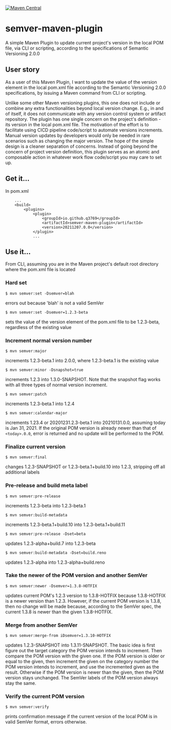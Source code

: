 [![Maven Central](https://img.shields.io/maven-central/v/io.github.q3769/semver-maven-plugin.svg?label=Maven%20Central)](https://search.maven.org/search?q=g:%22io.github.q3769%22%20AND%20a:%22semver-maven-plugin%22)

# semver-maven-plugin

A simple Maven Plugin to update current project's version in the local POM file, via CLI or scripting, according to the specifications of Semantic Versioning 2.0.0 

## User story

As a user of this Maven Plugin, I want to update the value of the version element in the local pom.xml file according to the Semantic Versioning 2.0.0 specifications, by issuing a Maven command from CLI or scripting.

Unlike some other Maven versioning plugins, this one does not include or combine any extra functionalities beyond local version change. E.g., in and of itself, it does not communicate with any version control system or artifact repository. The plugin has one single concern on the project's definition - its version in the local pom.xml file. The motivation of the effort is to facilitate using CICD pipeline code/script to automate versions increments. Manual version updates by developers would only be needed in rare scenarios such as changing the major version. The hope of the simple design is a cleaner separation of concerns. Instead of going beyond the concern of project version definition, this plugin serves as an atomic and composable action in whatever work flow code/script you may care to set up.

## Get it...

In pom.xml

```
    ...
    <build>
        <plugins>
            <plugin>
                <groupId>io.github.q3769</groupId>
                <artifactId>semver-maven-plugin</artifactId>
                <version>20211207.0.0</version>
            </plugin>
            ...
```            

## Use it...

From CLI, assuming you are in the Maven project's default root directory where the pom.xml file is located 

### Hard set

```
$ mvn semver:set -Dsemver=blah
```

errors out because 'blah' is not a valid SemVer

```
$ mvn semver:set -Dsemver=1.2.3-beta
```

sets the value of the version element of the pom.xml file to be 1.2.3-beta, regardless of the existing value

### Increment normal version number

```
$ mvn semver:major
```

increments 1.2.3-beta.1 into 2.0.0, where 1.2.3-beta.1 is the existing value

```
$ mvn semver:minor -Dsnapshot=true
```

increments 1.2.3 into 1.3.0-SNAPSHOT. Note that the snapshot flag works with all three types of normal version increment.

```
$ mvn semver:patch
```

increments 1.2.3-beta.1 into 1.2.4

```
$ mvn semver:calendar-major
```

increments 1.23.4 or 20201231.2.3-beta.1 into 20210131.0.0, assuming today is Jan 31, 2021. If the original POM version is already newer than that of `<today>.0.0`, error is returned and no update will be performed to the POM. 

### Finalize current version

```
$ mvn semver:final
```

changes 1.2.3-SNAPSHOT or 1.2.3-beta.1+build.10 into 1.2.3, stripping off all additional labels

### Pre-release and build meta label

```
$ mvn semver:pre-release
```

increments 1.2.3-beta into 1.2.3-beta.1

```
$ mvn semver:build-metadata
```

increments 1.2.3-beta.1+build.10 into 1.2.3-beta.1+build.11

```
$ mvn semver:pre-release -Dset=beta
```

updates 1.2.3-alpha+build.7 into 1.2.3-beta

```
$ mvn semver:build-metadata -Dset=build.reno
```

updates 1.2.3-alpha into 1.2.3-alpha+build.reno

### Take the newer of the POM version and another SemVer

```
$ mvn semver:newer -Dsemver=1.3.8-HOTFIX
```

updates current POM's 1.2.3 version to 1.3.8-HOTFIX because 1.3.8-HOTFIX is a newer version than 1.2.3. However, if the current POM version is 1.3.8, then no change will be made because, according to the SemVer spec, the current 1.3.8 is newer than the given 1.3.8-HOTFIX.

### Merge from another SemVer

```
$ mvn semver:merge-from iDsemver=1.3.10-HOTFIX
```

updates 1.2.3-SNAPSHOT into 1.3.11-SNAPSHOT. The basic idea is first figure out the target category the POM version intends to increment. Then compare the POM version with the given one. If the POM version is older or equal to the given, then increment the given on the category number the POM version intends to increment, and use the incremented given as the result. Otherwise if the POM version is newer than the given, then the POM version stays unchanged. The SemVer labels of the POM version always stay the same.

### Verify the current POM version

```
$ mvn semver:verify
```

prints confirmation message if the current version of the local POM is in valid SemVer format, errors otherwise.
